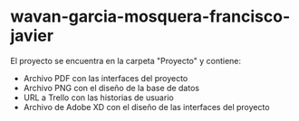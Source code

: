 # wavan-garcia-mosquera-francisco-javier
El proyecto se encuentra en la carpeta "Proyecto" y contiene:
- Archivo PDF con las interfaces del proyecto
- Archivo PNG con el diseño de la base de datos
- URL a Trello con las historias de usuario
- Archivo de Adobe XD con el diseño de las interfaces del proyecto

